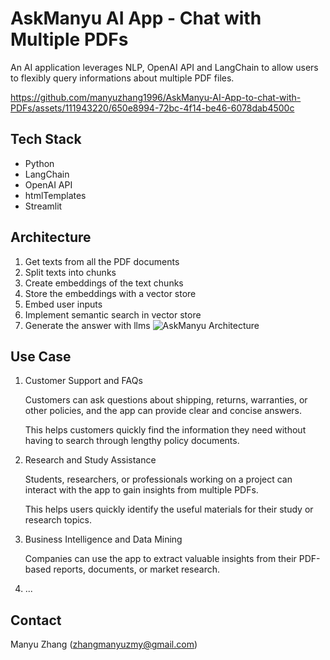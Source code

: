 
# AskManyu AI App - Chat with Multiple PDFs

An AI application leverages NLP, OpenAI API and LangChain to allow users to flexibly query informations about multiple PDF files.


https://github.com/manyuzhang1996/AskManyu-AI-App-to-chat-with-PDFs/assets/111943220/650e8994-72bc-4f14-be46-6078dab4500c


## Tech Stack
* Python
* LangChain
* OpenAI API
* htmlTemplates
* Streamlit


## Architecture
1. Get texts from all the PDF documents
2. Split texts into chunks
3. Create embeddings of the text chunks
4. Store the embeddings with a vector store
5. Embed user inputs
6. Implement semantic search in vector store
7. Generate the answer with llms
![AskManyu Architecture](https://github.com/manyuzhang1996/AskManyu-AI-App-to-chat-with-PDFs/assets/111943220/63c287a7-6995-4d35-8338-e17996541796)



## Use Case
1. Customer Support and FAQs
   
   Customers can ask questions about shipping, returns, warranties, or other policies, and the app can provide clear and concise answers.

   This helps customers quickly find the information they need without having to search through lengthy policy documents.
   
2. Research and Study Assistance

   Students, researchers, or professionals working on a project can interact with the app to gain insights from multiple PDFs.

   This helps users quickly identify the useful materials for their study or research topics.
   
3. Business Intelligence and Data Mining
  
   Companies can use the app to extract valuable insights from their PDF-based reports, documents, or market research.

4. ...


## Contact
Manyu Zhang (zhangmanyuzmy@gmail.com)
